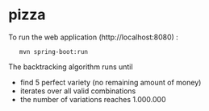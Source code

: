 # pizza

To run the web application (http://localhost:8080) :
```
   mvn spring-boot:run
```

The backtracking algorithm runs until 
  - find 5 perfect variety (no remaining amount of money)
  - iterates over all valid combinations
  - the number of variations reaches 1.000.000
